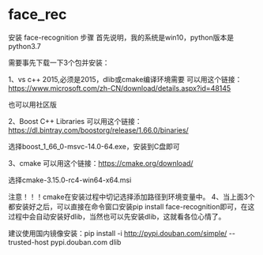 # face_rec

安装 face-recognition 步骤
首先说明，我的系统是win10，python版本是python3.7

需要事先下载一下3个包并安装：

1、vs c++ 2015,必须是2015，dlib或cmake编译环境需要
可以用这个链接：https://www.microsoft.com/zh-CN/download/details.aspx?id=48145

也可以用社区版

2、Boost C++ Libraries
可以用这个链接：https://dl.bintray.com/boostorg/release/1.66.0/binaries/

选择boost_1_66_0-msvc-14.0-64.exe，安装到C盘即可

3、cmake
可以用这个链接：https://cmake.org/download/

选择cmake-3.15.0-rc4-win64-x64.msi

注意！！！cmake在安装过程中切记选择添加路径到环境变量中。
4、当上面3个都安装好之后，可以直接在命令窗口安装pip install face-recognition即可，在这过程中会自动安装好dlib，当然也可以先安装dlib，这就看各位心情了。

建议使用国内镜像安装：pip install -i http://pypi.douban.com/simple/ --trusted-host pypi.douban.com dlib


 
